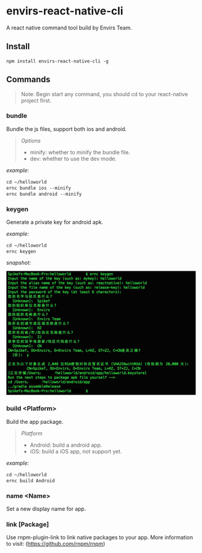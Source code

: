 # envirs-react-native-cli

A react native command tool build by Envirs Team.

## Install

```
npm install envirs-react-native-cli -g
```

## Commands

> Note: Begin start any command, you should cd to your react-native project first.

### bundle

Bundle the js files, support both ios and android.

> *Options*
> + minify: whether to minify the bundle file.
> + dev: whether to use the dev mode.

*example:*

```
cd ~/helloworld
ernc bundle ios --minify
ernc bundle android --minify
```

### keygen

Generate a private key for android apk.

*example:*

```
cd ~/helloworld
ernc keygen
```

*snapshot:*

![image](https://github.com/Spikef/envirs-react-native-cli/raw/master/images/keygen.jpg)

### build \<Platform\>

Build the app package.

> *Platform*
> + Android: build a android app.
> + iOS: build a iOS app, not support yet.

*example:*

```
cd ~/helloworld
ernc build Android
```

### name \<Name\>

Set a new display name for app.

### link [Package]

Use rnpm-plugin-link to link native packages to your app. More information to visit: (https://github.com/rnpm/rnpm)